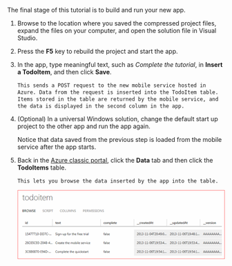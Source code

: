 
The final stage of this tutorial is to build and run your new app.

1. Browse to the location where you saved the compressed project files, expand the files on your computer, and open the solution file in Visual Studio.

2. Press the **F5** key to rebuild the project and start the app.

3. In the app, type meaningful text, such as *Complete the tutorial*, in **Insert a TodoItem**, and then click **Save**.

       This sends a POST request to the new mobile service hosted in Azure. Data from the request is inserted into the TodoItem table. Items stored in the table are returned by the mobile service, and the data is displayed in the second column in the app.
4. (Optional) In a universal Windows solution, change the default start up project to the other app and run the app again.

    Notice that data saved from the previous step is loaded from the mobile service after the app starts.

5. Back in the [Azure classic portal](https://manage.windowsazure.com/), click the **Data** tab and then click the **TodoItems** table.

       This lets you browse the data inserted by the app into the table.

    ![](./media/mobile-services-javascript-backend-run-app/mobile-data-browse.png)
